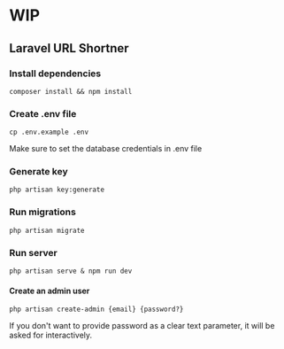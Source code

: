 # WIP

## Laravel URL Shortner

### Install dependencies

`composer install && npm install`

### Create .env file

`cp .env.example .env`

Make sure to set the database credentials in .env file

### Generate key

`php artisan key:generate`

### Run migrations

`php artisan migrate`

### Run server

`php artisan serve & npm run dev`

#### Create an admin user

`php artisan create-admin {email} {password?}`

If you don't want to provide password as a clear text parameter, it will be asked for interactively.
